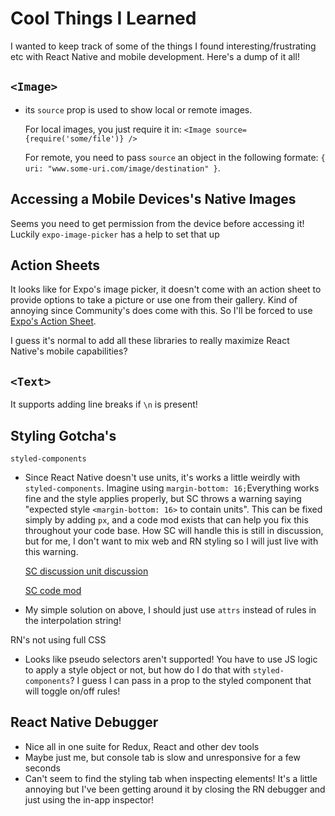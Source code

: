 # Cool Things I Learned

I wanted to keep track of some of the things I found interesting/frustrating etc with React Native and mobile development. Here's a dump of it all!

## `<Image>`

- its `source` prop is used to show local or remote images.

  For local images, you just require it in: `<Image source={require('some/file')} />`

  For remote, you need to pass `source` an object in the following formate: `{ uri: "www.some-uri.com/image/destination" }`.

## Accessing a Mobile Devices's Native Images

Seems you need to get permission from the device before accessing it! Luckily `expo-image-picker` has a help to set that up

## Action Sheets

It looks like for Expo's image picker, it doesn't come with an action sheet to provide options to take a picture or use one from their gallery. Kind of annoying since Community's does come with this. So I'll be forced to use [Expo's Action Sheet](https://github.com/expo/react-native-action-sheet).

I guess it's normal to add all these libraries to really maximize React Native's mobile capabilities?

## `<Text>`

It supports adding line breaks if `\n` is present!

## Styling Gotcha's

`styled-components`

- Since React Native doesn't use units, it's works a little weirdly with `styled-components`. Imagine using `margin-bottom: 16;`Everything works fine and the style applies properly, but SC throws a warning saying "expected style `<margin-bottom: 16>` to contain units". This can be fixed simply by adding `px`, and a code mod exists that can help you fix this throughout your code base. How SC will handle this is still in discussion, but for me, I don't want to mix web and RN styling so I will just live with this warning.

  [SC discussion unit discussion](https://github.com/styled-components/css-to-react-native/issues/40)

  [SC code mod](https://github.com/styled-components/styled-components-native-code-mod)

- My simple solution on above, I should just use `attrs` instead of rules in the interpolation string!

RN's not using full CSS

- Looks like pseudo selectors aren't supported! You have to use JS logic to apply a style object or not, but how do I do that with `styled-components`? I guess I can pass in a prop to the styled component that will toggle on/off rules!

## React Native Debugger

- Nice all in one suite for Redux, React and other dev tools
- Maybe just me, but console tab is slow and unresponsive for a few seconds
- Can't seem to find the styling tab when inspecting elements! It's a little annoying but I've been getting around it by closing the RN debugger and just using the in-app inspector!
